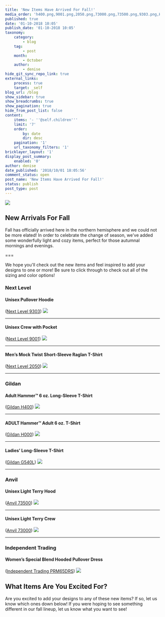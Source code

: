 ```yaml
---
title: 'New Items Have Arrived For Fall!'
media_order: 'h400.png,9001.png,2050.png,73000.png,73500.png,9303.png,H000.png,fall arrivals.jpg,G540L.png,PRM65DRS_Carbon_Front-fs8.png'
published: true
date: '01-10-2018 10:05'
publish_date: '01-10-2018 10:05'
taxonomy:
    category:
        - blog
    tag:
        - post
    month:
        - October
    author:
        - denise
hide_git_sync_repo_link: true
external_links:
    process: true
    target: _self
blog_url: /blog
show_sidebar: true
show_breadcrumbs: true
show_pagination: true
hide_from_post_list: false
content:
    items: '- ''@self.children'''
    limit: '7'
    order:
        by: date
        dir: desc
    pagination: '1'
    url_taxonomy_filters: '1'
bricklayer_layout: '1'
display_post_summary:
    enabled: '0'
author: denise
date_published: '2018/10/01 18:05:56'
comment_status: open
post_name: 'New Items Have Arrived For Fall!'
status: publish
post_type: post
---
```


[![](fall%20arrivals.jpg)](/blog/product-updates/new-items-have-arrived-for-fall)

## New Arrivals For Fall
Fall has officially arrived here in the northern hemisphere and we could not be more elated! In order to celebrate the change of season, we've added some wonderfully light and cozy items, perfect for those autumnal mornings and evenings. 

===

We hope you'll check out the new items and feel inspired to add your designs to one or more! Be sure to click through to check out all of the sizing and color options! 

### Next Level

#### Unisex Pullover Hoodie<br>
([Next Level 9303](https://printaura.com/product-view/?v=1&hdn=NTg3))
![](9303.png)

-----------------------------------------------------------

#### Unisex Crew with Pocket<br>
([Next Level 9001](https://printaura.com/product-view/?v=1&hdn=NTg4))
![](9001.png)

-----------------------------------------------------------

#### Men’s Mock Twist Short-Sleeve Raglan T-Shirt<br>
([Next Level 2050](https://printaura.com/product-view/?v=1&hdn=NTg5))
![](2050.png)

-----------------------------------------------------------

### Gildan

#### Adult Hammer™ 6 oz. Long-Sleeve T-Shirt<br>
([Gildan H400](https://printaura.com/product-view/?v=1&hdn=NTky))
![](h400.png)

-----------------------------------------------------------

#### ADULT Hammer™ Adult 6 oz. T-Shirt<br>
([Gildan H000](https://printaura.com/product-view/?v=1&hdn=NTk1))
![](H000.png)

-----------------------------------------------------------

#### Ladies’ Long-Sleeve T-Shirt<br>
([Gildan G540L](https://printaura.com/product-view/?v=1&hdn=NTk0))
![](G540L.png)

-----------------------------------------------------------

### Anvil

#### Unisex Light Terry Hood<br>
([Anvil 73500](https://printaura.com/product-view/?v=1&hdn=NTk2))
![](73500.png)

-----------------------------------------------------------

#### Unisex Light Terry Crew<br>
([Anvil 73000](https://printaura.com/product-view/?v=1&hdn=NTk3))
![](73000.png)

-----------------------------------------------------------

### Independent Trading

#### Women’s Special Blend Hooded Pullover Dress<br> 
([Independent Trading PRM65DRS](https://printaura.com/product-view/?v=special_blend_pullover_hoodie_dress&hdn=NTc3))
![](PRM65DRS_Carbon_Front-fs8.png)

## What Items Are You Excited For?
Are you excited to add your designs to any of these new items? If so, let us know which ones down below! If you were hoping to see something different in our fall lineup, let us know what you want to see! 